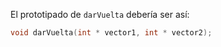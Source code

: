 El prototipado de `darVuelta` debería ser así:
``` c
void darVuelta(int * vector1, int * vector2);
```
